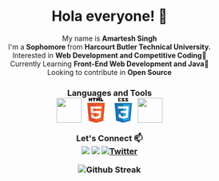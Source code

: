 
<h1 align="center">Hola everyone! 👋 </h1>
<p align= "center">     
    My name is <b> Amartesh Singh </b> <br> 
    I'm a  <b>Sophomore </b> from <b>Harcourt Butler Technical University.</b>
   <br> Interested in <b>Web Development and Competitive Coding</b>💞️
  <br> Currently Learning <b>Front-End Web Development and Java</b>🌱
  <br> Looking to contribute in <b>Open Source</b>
  </p>

<p align="center">  
<h3 align="center"><b>Languages and Tools<b>
<br>
<img src="https://user-images.githubusercontent.com/87319921/131159583-60be0f3d-d25f-463f-a632-75f8f37417d1.png" width="50" height="50">
<img src="https://raw.githubusercontent.com/github/explore/80688e429a7d4ef2fca1e82350fe8e3517d3494d/topics/html/html.png" width="50" height="50">
<img src="https://raw.githubusercontent.com/github/explore/80688e429a7d4ef2fca1e82350fe8e3517d3494d/topics/css/css.png" width="50" height="50">
<img src="https://user-images.githubusercontent.com/87319921/131159622-703987cf-80fc-4342-a74b-0cb957a2d58b.png" width="50" height="50">
</p>
  
<p align= "center">
 <b>Let's Connect 📫</b>
 <br>
<a href="https://www.linkedin.com/in/amartesh-singh-124162210/"><img src="https://img.shields.io/badge/LinkedIn-0077B5?style=for-the-badge&logo=linkedin&logoColor=white"></a> 
<a href="mailto:amarteshsingh2507@gmail.com"><img src="https://img.shields.io/badge/Gmail-D14836?style=for-the-badge&logo=gmail&logoColor=white"></a> 
<a href="https://twitter.com/amartesh_singh_"><img alt="Twitter" src="https://img.shields.io/badge/-Twitter-00acee?style=for-the-badge&logo=twitter&logoColor=white"></a>
</p>

<img src="https://github-readme-streak-stats.herokuapp.com?user=im-anahata&theme=tokyonight&date_format=M%20j%5B%2C%20Y%5D" alt="Github Streak">

